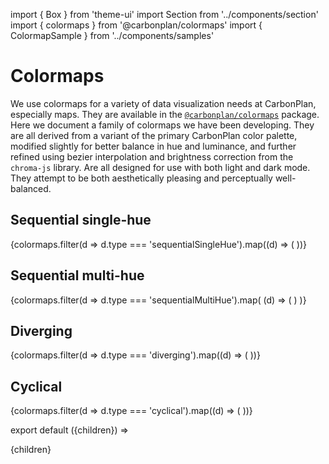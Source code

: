 import { Box } from 'theme-ui'
import Section from '../components/section'
import { colormaps } from '@carbonplan/colormaps'
import { ColormapSample } from '../components/samples'

# Colormaps

We use colormaps for a variety of data visualization needs at CarbonPlan, especially maps. They are available in the [`@carbonplan/colormaps`](https://github.com/carbonplan/colormaps) package. Here we document a family of colormaps we have been developing. They are all derived from a variant of the primary CarbonPlan color palette, modified slightly for better balance in hue and luminance, and further refined using bezier interpolation and brightness correction from the `chroma-js` library. Are all designed for use with both light and dark mode. They attempt to be both aesthetically pleasing and perceptually well-balanced.

## Sequential single-hue

<Box>
  {colormaps.filter(d => d.type === 'sequentialSingleHue').map((d) => (
    <ColormapSample key={d} name={d.name} />
  ))}
</Box>

## Sequential multi-hue

<Box>
  {colormaps.filter(d => d.type === 'sequentialMultiHue').map(
    (d) => (
      <ColormapSample key={d} name={d.name} />
    )
  )}
</Box>

## Diverging

<Box>
  {colormaps.filter(d => d.type === 'diverging').map((d) => (
    <ColormapSample key={d} name={d.name} />
  ))}
</Box>

## Cyclical

<Box>
  {colormaps.filter(d => d.type === 'cyclical').map((d) => (
    <ColormapSample key={d} name={d.name} />
  ))}
</Box>

export default ({children}) => <Section name='colormaps'>{children}</Section>
